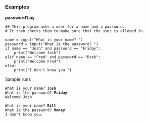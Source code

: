 ### Examples

**password1.py**

``` {.python}
## This program asks a user for a name and a password.
# It then checks them to make sure that the user is allowed in.

name = input("What is your name? ")
password = input("What is the password? ")
if name == "Josh" and password == "Friday":
    print("Welcome Josh")
elif name == "Fred" and password == "Rock":
    print("Welcome Fred")
else:
    print("I don't know you.")
```

Sample runs

`What is your name? `**`Josh`**\
`What is the password? `**`Friday`**\
`Welcome Josh`

`What is your name? `**`Bill`**\
`What is the password? `**`Money`**\
`I don't know you.`

